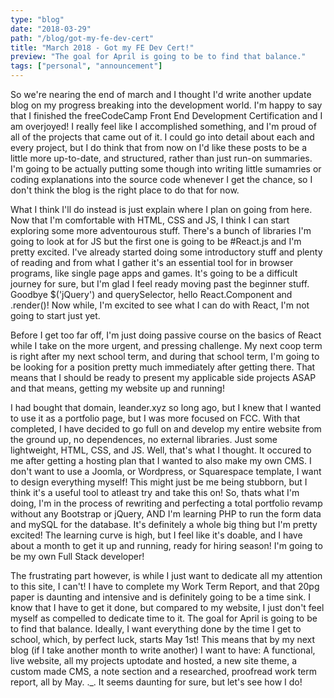 ```yaml
---
type: "blog"
date: "2018-03-29"
path: "/blog/got-my-fe-dev-cert"
title: "March 2018 - Got my FE Dev Cert!"
preview: "The goal for April is going to be to find that balance."
tags: ["personal", "announcement"]
---
```


So we're nearing the end of march and I thought I'd write another update blog on my progress breaking into the development world. I'm happy to say that I finished the freeCodeCamp Front End Development Certification and I am overjoyed! I really feel like I accomplished something, and I'm proud of all of the projects that came out of it. I could go into detail about each and every project, but I do think that from now on I'd like these posts to be a little more up-to-date, and structured, rather than just run-on summaries. I'm going to be actually putting some though into writing little sumamries or coding explanations into the source code whenever I get the chance, so I don't think the blog is the right place to do that for now.

What I think I'll do instead is just explain where I plan on going from here. Now that I'm comfortable with HTML, CSS and JS, I think I can start exploring some more adventourous stuff. There's a bunch of libraries I'm going to look at for JS but the first one is going to be #React.js and I'm pretty excited. I've already started doing some introductory stuff and plenty of reading and from what I gather it's an essential tool for in browser programs, like single page apps and games. It's going to be a difficult journey for sure, but I'm glad I feel ready moving past the beginner stuff. Goodbye \$('jQuery') and querySelector, hello React.Component and .render()! Now while, I'm excited to see what I can do with React, I'm not going to start just yet.

Before I get too far off, I'm just doing passive course on the basics of React while I take on the more urgent, and pressing challenge. My next coop term is right after my next school term, and during that school term, I'm going to be looking for a position pretty much immediately after getting there. That means that I should be ready to present my applicable side projects ASAP and that means, getting my website up and running!

I had bought that domain, leander.xyz so long ago, but I knew that I wanted to use it as a portfolio page, but I was more focused on FCC. With that completed, I have decided to go full on and develop my entire website from the ground up, no dependences, no external libraries. Just some lightweight, HTML, CSS, and JS. Well, that's what I thought. It occured to me after getting a hosting plan that I wanted to also make my own CMS. I don't want to use a Joomla, or Wordpress, or Squarespace template, I want to design everything myself! This might just be me being stubborn, but I think it's a useful tool to atleast try and take this on! So, thats what I'm doing, I'm in the process of rewriting and perfecting a total portfolio revamp without any Bootstrap or jQuery, AND I'm learning PHP to run the form data and mySQL for the database. It's definitely a whole big thing but I'm pretty excited! The learning curve is high, but I feel like it's doable, and I have about a month to get it up and running, ready for hiring season! I'm going to be my own Full Stack developer!

The frustrating part however, is while I just want to dedicate all my attention to this site, I can't! I have to complete my Work Term Report, and that 20pg paper is daunting and intensive and is definitely going to be a time sink. I know that I have to get it done, but compared to my website, I just don't feel myself as compelled to dedicate time to it. The goal for April is going to be to find that balance. Ideally, I want everything done by the time I get to school, which, by perfect luck, starts May 1st! This means that by my next blog (if I take another month to write another) I want to have: A functional, live website, all my projects uptodate and hosted, a new site theme, a custom made CMS, a note section and a researched, proofread work term report, all by May. .\_. It seems daunting for sure, but let's see how I do!
